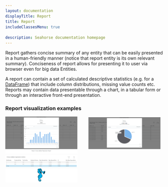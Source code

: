 ```yaml
---
layout: documentation
displayTitle: Report
title: Report
includeClassesMenu: true

description: Seahorse documentation homepage
---
```


Report gathers concise summary of any entity that can be easily presented in a human-friendly manner
(notice that report entity is its own relevant summary).
Conciseness of report allows for presenting it to user via browser even for big data Entities.

A report can contain a set of calculated descriptive statistics
(e.g. for a [DataFrame](dataframe.html))
that include column distributions, missing value counts etc.
Reports may contain data presentable through a chart,
in a tabular form or through an interactive front-end presentation.

### Report visualization examples

<img src="report_01.png" alt="Report_01" style="width:45%" onclick="window.open('report_01.png', '_blank');">
&nbsp; &nbsp; &nbsp; &nbsp;
<img src="report_02.png" alt="Report_02" style="width:45%" onclick="window.open('report_02.png', '_blank');">

<img src="report_03.png" alt="Report_03" style="width:45%" onclick="window.open('report_03.png', '_blank');">
